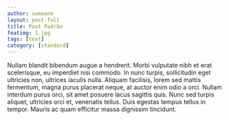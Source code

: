 ```yaml
---
author: someone
layout: post-full
title: Post Padrão
featimg: 1.jpg
tags: [text]
category: [standard]
---
```

Nullam blandit bibendum augue a hendrerit. Morbi vulputate nibh et erat scelerisque, eu imperdiet nisi commodo. In nunc turpis, sollicitudin eget ultricies non, ultrices iaculis nulla. Aliquam facilisis, lorem sed mattis fermentum, magna purus placerat neque, at auctor enim odio a orci. Nullam interdum purus orci, sit amet posuere lacus sagittis quis. Nunc sed turpis aliquet, ultricies orci et, venenatis tellus. Duis egestas tempus tellus in tempor. Mauris ac quam efficitur massa dignissim tincidunt.